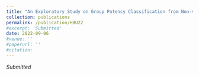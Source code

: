 ```yaml
---
title: "An Exploratory Study on Group Potency Classification from Non-verbal Social Behaviours"
collection: publications
permalink: /publication/HBU22
#excerpt: 'Submitted'
date: 2022-09-06
#venue: ''
#paperurl: ''
#citation: 
---
```

*Submitted*